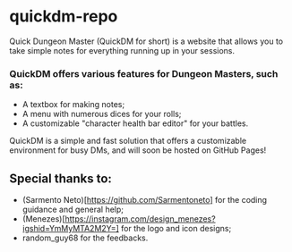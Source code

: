 # quickdm-repo
Quick Dungeon Master (QuickDM for short) is a website that allows you to take simple notes for everything running up in your sessions.

### QuickDM offers various features for Dungeon Masters, such as:
* A textbox for making notes;
* A menu with numerous dices for your rolls;
* A customizable "character health bar editor" for your battles.

QuickDM is a simple and fast solution that offers a customizable environment for busy DMs, and will soon be hosted on GitHub Pages!


## Special thanks to:
* (Sarmento Neto)[https://github.com/Sarmentoneto] for the coding guidance and general help;
* (Menezes)[https://instagram.com/design_menezes?igshid=YmMyMTA2M2Y=] for the logo and icon designs;
* random_guy68 for the feedbacks.
